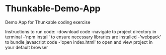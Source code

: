 # Thunkable-Demo-App
Demo App for Thunkable coding exercise

Instructions to run code:
-download code
-navigate to project directory in terminal
-'npm install' to ensure necessary libraries are installed
-'webpack' to bundle javascript code
-'open index.html' to open and view project in your default browser
